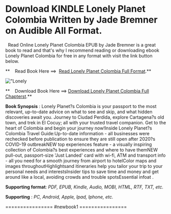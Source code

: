  **Download KINDLE Lonely Planet Colombia Written by Jade Bremner on Audible All Format.**
=========================================================================================

  Read Online Lonely Planet Colombia EPUB by Jade Bremner is a great book to read and that's why I recommend reading or downloading ebook Lonely Planet Colombia for free in any format with visit the link button below.

**    Read Book Here ==>  [Read Lonely Planet Colombia Full Format](https://newbookintheword.blogspot.com/id/1787016803).**

![\"Lonely](\"https://i.gr-assets.com/images/S/compressed.photo.goodreads.com/books/1637945233l/57356119.jpg\")

**    Download Book Here ==> [Download Lonely Planet Colombia Full Chapterst](https://newbookintheword.blogspot.com/id/1787016803).**

**Book Synopsis** : Lonely Planet?s Colombia is your passport to the most relevant, up-to-date advice on what to see and skip, and what hidden discoveries await you. Journey to Ciudad Perdida, explore Cartagena?s old town, and trek in El Cocuy; all with your trusted travel companion. Get to the heart of Colombia and begin your journey now!Inside Lonely Planet?s Colombia Travel Guide:Up-to-date information - all businesses were rechecked before publication to ensure they are still open after 2020?s COVID-19 outbreakNEW top experiences feature - a visually inspiring collection of Colombia?s best experiences and where to have themNEW pull-out, passport-size 'Just Landed' card with wi-fi, ATM and transport info - all you need for a smooth journey from airport to hotelColor maps and images throughoutHighlightsand itineraries help you tailor your trip to your personal needs and interestsInsider tips to save time and money and get around like a local, avoiding crowds and trouble spotsEssential infoat .

**Supporting format**: _PDF, EPUB, Kindle, Audio, MOBI, HTML, RTF, TXT, etc._

**Supporting** : _PC, Android, Apple, Ipad, Iphone, etc._

================ #newbook1 ================